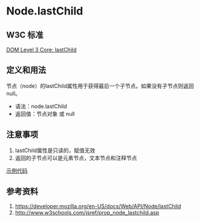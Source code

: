 # Node.lastChild

## W3C 标准
[DOM Level 3 Core: lastChild](https://www.w3.org/TR/DOM-Level-3-Core/core.html#ID-61AD09FB)

## 定义和用法
节点（node）的lastChild属性用于获得最后一个子节点。如果没有子节点则返回null。

- 语法：node.lastChild
- 返回值：节点对象 或 null

## 注意事项
1. lastChild属性是只读的，赋值无效
2. 返回的子节点可以是元素节点，文本节点和注释节点

[示例代码](./lastChild.html)
## 参考资料
1. https://developer.mozilla.org/en-US/docs/Web/API/Node/lastChild
2. http://www.w3schools.com/jsref/prop_node_lastchild.asp